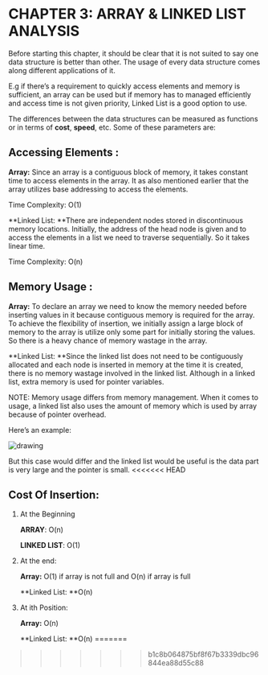 # CHAPTER 3: ARRAY & LINKED LIST ANALYSIS

Before starting this chapter, it should be clear that it is not suited to say one data structure is better than other. The usage of every data structure comes along different applications of it.

E.g if there’s a requirement to quickly access elements and memory is sufficient, an array can be used but if memory has to managed efficiently and access time is not given priority, Linked List is a good option to use.

 The differences between the data structures can be measured as functions or in terms of **cost**, **speed**, etc. Some of these parameters are:


## Accessing Elements : 

**Array:** Since an array is a contiguous block of memory, it takes constant time to access elements in the array. It as also mentioned earlier that the array utilizes base addressing to access the elements. 

Time Complexity: O(1)

**Linked List: **There are independent nodes stored in discontinuous memory locations. Initially, the address of the head node is given and to access the elements in a list we need to traverse sequentially. So it takes linear time.

Time Complexity: O(n)


## Memory Usage : 

**Array:** To declare an array we need to know the memory needed before inserting values in it because contiguous memory is required for the array. To achieve the flexibility of insertion, we initially assign a large block of memory to the array is utilize only some part for initially storing the values. So there is a heavy chance of memory wastage in the array.

**Linked List: **Since the linked list does not need to be contiguously allocated and each node is inserted in memory at the time it is created, there is no memory wastage involved in the linked list. Although in a linked list, extra memory is used for pointer variables.

NOTE: Memory usage differs from memory management. When it comes to usage, a linked list also uses the amount of memory which is used by array because of pointer overhead.

Here’s an example:


![drawing](https://github.com/josharsh/MyDSHandbook/blob/master/PresentationResources/arrayvsLinked.PNG)

But this case would differ and the linked list would be useful is the data part is very large and the pointer is small.
<<<<<<< HEAD
## Cost Of Insertion:



1. At the Beginning

    **ARRAY**: O(n)


    **LINKED LIST**: O(1)

2. At the end: 

	**Array:** O(1) if array is not full and O(n) if array is full

	**Linked List: **O(n)



3. At ith Position:

	**Array:** O(n)

	**Linked List: **O(n)
=======
>>>>>>> b1c8b064875bf8f67b3339dbc96844ea88d55c88
